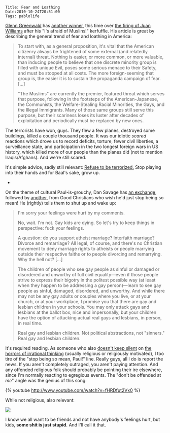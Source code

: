     Title: Fear and Loathing
    Date:2010-10-24T20:51:00
    Tags: pablolife

[Glenn Greenwald][1] has [another winner][2], this time over [the firing of
Juan Williams][3] after his "I's afraid of Muslins!" kerfuffle. His article is
great by describing the general trend of fear and loathing in America:

> To start with, as a general proposition, it's vital that the American
> citizenry always be frightened of some external (and relatedly internal)
> threat. Nothing is easier, or more common, or more valuable, than inducing
> people to believe that one discrete minority group is filled with unique Evil,
> poses some serious menace to their Safety, and must be stopped at all costs.
> The more foreign-seeming that group is, the easier it is to sustain the
> propaganda campaign of fear. \[...\]
>
>
> "The Muslims" are currently the premier, featured threat which serves that
> purpose, following in the footsteps of the American-Japanese, the Communists,
> the Welfare-Stealing Racial Minorities, the Gays, and the Illegal Immigrants.
> Many of those same groups still serve this purpose, but their scariness loses
> its luster after decades of exploitation and periodically must be replaced by
> new ones.

The terrorists have won, guys. They flew a few planes, destroyed some
buildings, killed a couple thousand people. It was our idiotic _scared_
reactions which drove us to record deficits, torture, fewer civil liberties, a
surveillance state, and participation in the two longest foreign wars in US
history, which killed more of our people than the planes did (not to mention
Iraqis/Afghans). And we're still scared.

It's simple advice, sadly still relevant: [Refuse to be terrorized.][4] Stop
playing into their hands and for Baal's sake, grow up.

-

On the theme of cultural Paul-is-grouchy, Dan Savage has [an exchange][5],
followed by [another][6], from Good Christians who wish he'd just stop being
so mean! He (rightly) tells them to shut up and wake up:

> I'm sorry your feelings were hurt by my comments.
>
> No, wait. I'm not. Gay kids are dying. So let's try to keep things in
> perspective: fuck your feelings.
>
> A question: do you support atheist marriage? Interfaith marriage? Divorce and
> remarriage? All legal, of course, and there's no Christian movement to deny
> marriage rights to atheists or people marrying outside their respective faiths
> or to people divorcing and remarrying. Why the hell not? \[...\]
>
>
> The children of people who see gay people as sinful or damaged or disordered
> and unworthy of full civil equality—even if those people strive to express
> their bigotry in the politest possible way (at least when they happen to be
> addressing a gay person)—learn to see gay people as sinful, damaged,
> disordered, and unworthy. And while there may not be any gay adults or couples
> where you live, or at your church, or at your workplace, I promise you that
> there are gay and lesbian children in your schools. You may only attack gays
> and lesbians at the ballot box, nice and impersonally, but your children have
> the option of attacking actual real gays and lesbians, in person, in real
> time.
>
> Real gay and lesbian children. Not political abstractions, not "sinners." Real
> gay and lesbian children.

It's required reading. As someone who also [doesn't keep silent][7] on [the
horrors of irrational thinking][8] (usually religious or religiously
motivated), I too tire of the "stop being so mean, Paul!" line. Really guys,
all I do is report the news. If you aren't completely outraged, you aren't
paying attention. And any offended religious folk should probably be pointing
their ire elsewhere, since I'm normally reacting to egregious events. The
"don't be offended at _me_" angle was the genius of this song:

{% youtube http://www.youtube.com/watch?v=fHRDfut2Vx0 %}

While not religious, also relevant:

[![][9]][10]

I know we all want to be friends and not have anybody's feelings hurt, but
kids, **some shit is just stupid.** And I'll call it that.


   [1]: http://www.salon.com/news/opinion/glenn_greenwald/index.html

   [2]: http://www.salon.com/news/opinion/glenn_greenwald/2010/10/22/muslims/index.html

   [3]: http://www.npr.org/templates/story/story.php?storyId=130712737

   [4]: http://www.schneier.com/essay-124.html

   [5]: http://slog.thestranger.com/slog/archives/2010/10/01/sl-letter-of-the-day-sorry-nothing-fun

   [6]: http://slog.thestranger.com/slog/archives/2010/10/13/the-silence-of-the-lambs

   [7]: http://www.morepaul.com/2010/04/i-read-news.html

   [8]: http://www.newvision.co.ug/D/8/12/663061

   [9]: http://3.bp.blogspot.com/_3ys1dwfzc2w/TMUHeAc7-dI/AAAAAAAAAHo/U7p4Y_bIJiA/s400/the_economic_argument.png

   [10]: http://xkcd.com/808/

